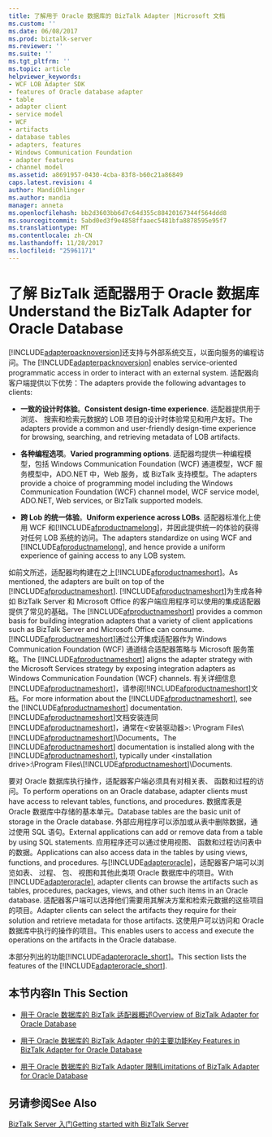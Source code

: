 ```yaml
---
title: 了解用于 Oracle 数据库的 BizTalk Adapter |Microsoft 文档
ms.custom: ''
ms.date: 06/08/2017
ms.prod: biztalk-server
ms.reviewer: ''
ms.suite: ''
ms.tgt_pltfrm: ''
ms.topic: article
helpviewer_keywords:
- WCF LOB Adapter SDK
- features of Oracle database adapter
- table
- adapter client
- service model
- WCF
- artifacts
- database tables
- adapters, features
- Windows Communication Foundation
- adapter features
- channel model
ms.assetid: a8691957-0430-4cba-83f8-b60c21a86849
caps.latest.revision: 4
author: MandiOhlinger
ms.author: mandia
manager: anneta
ms.openlocfilehash: bb2d3603bb6d7c64d355c88420167344f564ddd8
ms.sourcegitcommit: 5abd0ed3f9e4858ffaaec5481bfa8878595e95f7
ms.translationtype: MT
ms.contentlocale: zh-CN
ms.lasthandoff: 11/28/2017
ms.locfileid: "25961171"
---
```

# <a name="understand-the-biztalk-adapter-for-oracle-database"></a><span data-ttu-id="faaa3-102">了解 BizTalk 适配器用于 Oracle 数据库</span><span class="sxs-lookup"><span data-stu-id="faaa3-102">Understand the BizTalk Adapter for Oracle Database</span></span>
<span data-ttu-id="faaa3-103">[!INCLUDE[adapterpacknoversion](../../includes/adapterpacknoversion-md.md)]还支持与外部系统交互，以面向服务的编程访问。</span><span class="sxs-lookup"><span data-stu-id="faaa3-103">The [!INCLUDE[adapterpacknoversion](../../includes/adapterpacknoversion-md.md)] enables service-oriented programmatic access in order to interact with an external system.</span></span> <span data-ttu-id="faaa3-104">适配器向客户端提供以下优势：</span><span class="sxs-lookup"><span data-stu-id="faaa3-104">The adapters provide the following advantages to clients:</span></span>  
  
-   <span data-ttu-id="faaa3-105">**一致的设计时体验**。</span><span class="sxs-lookup"><span data-stu-id="faaa3-105">**Consistent design-time experience**.</span></span> <span data-ttu-id="faaa3-106">适配器提供用于浏览、 搜索和检索元数据的 LOB 项目的设计时体验常见和用户友好。</span><span class="sxs-lookup"><span data-stu-id="faaa3-106">The adapters provide a common and user-friendly design-time experience for browsing, searching, and retrieving metadata of LOB artifacts.</span></span>  
  
-   <span data-ttu-id="faaa3-107">**各种编程选项**。</span><span class="sxs-lookup"><span data-stu-id="faaa3-107">**Varied programming options**.</span></span> <span data-ttu-id="faaa3-108">适配器均提供一种编程模型，包括 Windows Communication Foundation (WCF) 通道模型，WCF 服务模型中，ADO.NET 中，Web 服务，或 BizTalk 支持模型。</span><span class="sxs-lookup"><span data-stu-id="faaa3-108">The adapters provide a choice of programming model including the Windows Communication Foundation (WCF) channel model, WCF service model, ADO.NET, Web services, or BizTalk supported models.</span></span>  
  
-   <span data-ttu-id="faaa3-109">**跨 Lob 的统一体验**。</span><span class="sxs-lookup"><span data-stu-id="faaa3-109">**Uniform experience across LOBs**.</span></span> <span data-ttu-id="faaa3-110">适配器标准化上使用 WCF 和[!INCLUDE[afproductnamelong](../../includes/afproductnamelong-md.md)]，并因此提供统一的体验的获得对任何 LOB 系统的访问。</span><span class="sxs-lookup"><span data-stu-id="faaa3-110">The adapters standardize on using WCF and [!INCLUDE[afproductnamelong](../../includes/afproductnamelong-md.md)], and hence provide a uniform experience of gaining access to any LOB system.</span></span>  
  
 <span data-ttu-id="faaa3-111">如前文所述，适配器均构建在之上[!INCLUDE[afproductnameshort](../../includes/afproductnameshort-md.md)]。</span><span class="sxs-lookup"><span data-stu-id="faaa3-111">As mentioned, the adapters are built on top of the [!INCLUDE[afproductnameshort](../../includes/afproductnameshort-md.md)].</span></span> <span data-ttu-id="faaa3-112">[!INCLUDE[afproductnameshort](../../includes/afproductnameshort-md.md)]为生成各种如 BizTalk Server 和 Microsoft Office 的客户端应用程序可以使用的集成适配器提供了常见的基础。</span><span class="sxs-lookup"><span data-stu-id="faaa3-112">The [!INCLUDE[afproductnameshort](../../includes/afproductnameshort-md.md)] provides a common basis for building integration adapters that a variety of client applications such as BizTalk Server and Microsoft Office can consume.</span></span> <span data-ttu-id="faaa3-113">[!INCLUDE[afproductnameshort](../../includes/afproductnameshort-md.md)]通过公开集成适配器作为 Windows Communication Foundation (WCF) 通道结合适配器策略与 Microsoft 服务策略。</span><span class="sxs-lookup"><span data-stu-id="faaa3-113">The [!INCLUDE[afproductnameshort](../../includes/afproductnameshort-md.md)] aligns the adapter strategy with the Microsoft Services strategy by exposing integration adapters as Windows Communication Foundation (WCF) channels.</span></span> <span data-ttu-id="faaa3-114">有关详细信息[!INCLUDE[afproductnameshort](../../includes/afproductnameshort-md.md)]，请参阅[!INCLUDE[afproductnameshort](../../includes/afproductnameshort-md.md)]文档。</span><span class="sxs-lookup"><span data-stu-id="faaa3-114">For more information about the [!INCLUDE[afproductnameshort](../../includes/afproductnameshort-md.md)], see the [!INCLUDE[afproductnameshort](../../includes/afproductnameshort-md.md)] documentation.</span></span> <span data-ttu-id="faaa3-115">[!INCLUDE[afproductnameshort](../../includes/afproductnameshort-md.md)]文档安装连同[!INCLUDE[afproductnameshort](../../includes/afproductnameshort-md.md)]，通常在\<安装驱动器\>: \Program Files\\[!INCLUDE[afproductnameshort](../../includes/afproductnameshort-md.md)]\Documents。</span><span class="sxs-lookup"><span data-stu-id="faaa3-115">The [!INCLUDE[afproductnameshort](../../includes/afproductnameshort-md.md)] documentation is installed along with the [!INCLUDE[afproductnameshort](../../includes/afproductnameshort-md.md)], typically under \<installation drive\>:\Program Files\\[!INCLUDE[afproductnameshort](../../includes/afproductnameshort-md.md)]\Documents.</span></span>  
  
 <span data-ttu-id="faaa3-116">要对 Oracle 数据库执行操作，适配器客户端必须具有对相关表、 函数和过程的访问。</span><span class="sxs-lookup"><span data-stu-id="faaa3-116">To perform operations on an Oracle database, adapter clients must have access to relevant tables, functions, and procedures.</span></span> <span data-ttu-id="faaa3-117">数据库表是 Oracle 数据库中存储的基本单元。</span><span class="sxs-lookup"><span data-stu-id="faaa3-117">Database tables are the basic unit of storage in the Oracle database.</span></span> <span data-ttu-id="faaa3-118">外部应用程序可以添加或从表中删除数据，通过使用 SQL 语句。</span><span class="sxs-lookup"><span data-stu-id="faaa3-118">External applications can add or remove data from a table by using SQL statements.</span></span> <span data-ttu-id="faaa3-119">应用程序还可以通过使用视图、 函数和过程访问表中的数据。</span><span class="sxs-lookup"><span data-stu-id="faaa3-119">Applications can also access data in the tables by using views, functions, and procedures.</span></span> <span data-ttu-id="faaa3-120">与[!INCLUDE[adapteroracle](../../includes/adapteroracle-md.md)]，适配器客户端可以浏览如表、 过程、 包、 视图和其他此类项 Oracle 数据库中的项目。</span><span class="sxs-lookup"><span data-stu-id="faaa3-120">With [!INCLUDE[adapteroracle](../../includes/adapteroracle-md.md)], adapter clients can browse the artifacts such as tables, procedures, packages, views, and other such items in an Oracle database.</span></span> <span data-ttu-id="faaa3-121">适配器客户端可以选择他们需要用其解决方案和检索元数据的这些项目的项目。</span><span class="sxs-lookup"><span data-stu-id="faaa3-121">Adapter clients can select the artifacts they require for their solution and retrieve metadata for those artifacts.</span></span> <span data-ttu-id="faaa3-122">这使用户可以访问和 Oracle 数据库中执行的操作的项目。</span><span class="sxs-lookup"><span data-stu-id="faaa3-122">This enables users to access and execute the operations on the artifacts in the Oracle database.</span></span>  
  
 <span data-ttu-id="faaa3-123">本部分列出的功能[!INCLUDE[adapteroracle_short](../../includes/adapteroracle-short-md.md)]。</span><span class="sxs-lookup"><span data-stu-id="faaa3-123">This section lists the features of the [!INCLUDE[adapteroracle_short](../../includes/adapteroracle-short-md.md)].</span></span>  
  
## <a name="in-this-section"></a><span data-ttu-id="faaa3-124">本节内容</span><span class="sxs-lookup"><span data-stu-id="faaa3-124">In This Section</span></span>  
  
-   [<span data-ttu-id="faaa3-125">用于 Oracle 数据库的 BizTalk 适配器概述</span><span class="sxs-lookup"><span data-stu-id="faaa3-125">Overview of BizTalk Adapter for Oracle Database</span></span>](../../adapters-and-accelerators/adapter-oracle-database/overview-of-biztalk-adapter-for-oracle-database.md)  
  
-   [<span data-ttu-id="faaa3-126">用于 Oracle 数据库的 BizTalk Adapter 中的主要功能</span><span class="sxs-lookup"><span data-stu-id="faaa3-126">Key Features in BizTalk Adapter for Oracle Database</span></span>](../../adapters-and-accelerators/adapter-oracle-database/key-features-in-biztalk-adapter-for-oracle-database.md)  
  
-   [<span data-ttu-id="faaa3-127">用于 Oracle 数据库的 BizTalk Adapter 限制</span><span class="sxs-lookup"><span data-stu-id="faaa3-127">Limitations of BizTalk Adapter for Oracle Database</span></span>](../../adapters-and-accelerators/adapter-oracle-database/limitations-of-biztalk-adapter-for-oracle-database.md)  
  
## <a name="see-also"></a><span data-ttu-id="faaa3-128">另请参阅</span><span class="sxs-lookup"><span data-stu-id="faaa3-128">See Also</span></span>  
[<span data-ttu-id="faaa3-129">BizTalk Server 入门</span><span class="sxs-lookup"><span data-stu-id="faaa3-129">Getting started with BizTalk Server</span></span>](../../core/getting-started-with-biztalk-server.md)